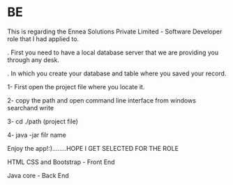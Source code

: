 # BE
 This is regarding the Ennea Solutions Private Limited - Software Developer role that I had applied to.


. First you need to have a local database server that we are providing you through any desk.

. In which you create your database and table where you saved your record.

1- First open the project file where you locate it.

2- copy the path and open command line interface from windows searchand write

3- cd ./path (project file)

4- java -jar filr name

Enjoy the app!:)........HOPE I GET SELECTED FOR THE ROLE


HTML CSS and Bootstrap - Front End 

Java core - Back End 

